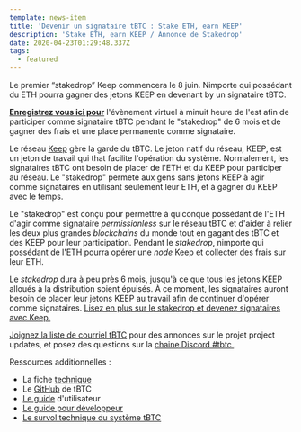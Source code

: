 ```yaml
---
template: news-item
title: 'Devenir un signataire tBTC : Stake ETH, earn KEEP'
description: 'Stake ETH, earn KEEP / Annonce de Stakedrop'
date: 2020-04-23T01:29:48.337Z
tags:
  - featured
---
```

Le premier “stakedrop” Keep commencera le 8 juin. Nimporte qui possédant du ETH pourra gagner des jetons KEEP en devenant by un signataire tBTC.

**[Enregistrez vous ici pour](https://www.crowdcast.io/e/keep-stakedrop---live/register)** l'évènement virtuel à minuit heure de l'est afin de participer comme signataire tBTC pendant le "stakedrop" de 6 mois et de gagner des frais et une place permanente comme signataire.

Le réseau [Keep](https://keep.network/) gère la garde du tBTC. Le jeton natif du réseau, KEEP, est un jeton de travail qui that facilite l'opération du système. Normalement, les signataires tBTC ont besoin de placer de l'ETH et du KEEP pour participer au réseau. Le "stakedrop" permete aux gens sans jetons KEEP à agir comme signataires en utilisant seulement leur ETH, et à gagner du KEEP avec le temps.

Le "stakedrop" est conçu pour permettre à quiconque possédant de l'ETH d'agir comme signataire *permissionless* sur le réseau tBTC et d'aider à relier les deux plus grandes *blockchains* du monde tout en gagant des tBTC et des KEEP pour leur participation. Pendant le *stakedrop*, nimporte qui possédant de l'ETH pourra opérer une *node* Keep et collecter des frais sur leur ETH. 

Le *stakedrop* dura à peu près 6 mois, jusqu'à ce que tous les jetons KEEP alloués à la distribution soient épuisés. À ce moment, les signataires auront besoin de placer leur jetons KEEP au travail afin de continuer d'opérer comme signataires. [Lisez en plus sur le stakedrop et devenez signataires avec Keep. ](https://blog.keep.network/how-to-get-keep-stake-eth-42252ee11863)

[Joignez la liste de courriel tBTC](https://tbtc.network/#mailing-list) pour des annonces sur le projet project updates, et posez des questions sur la [ chaine Discord #tbtc ](https://discord.gg/wYezN7v).

Ressources additionnelles :

* La fiche [technique](http://docs.keep.network/tbtc/index.pdf)
* Le [GitHub](https://github.com/keep-network/tbtc) de tBTC
* [Le guide](https://tbtc.network/developers/how-to-use-the-tbtc-dapp) d'utilisateur
* [Le guide pour développeur](https://tbtc.network/developers/how-to-integrate-tbtc-into-your-defi-dapp)
* [Le survol technique du système tBTC ](https://tbtc.network/developers/tbtc-technical-system-overview)
